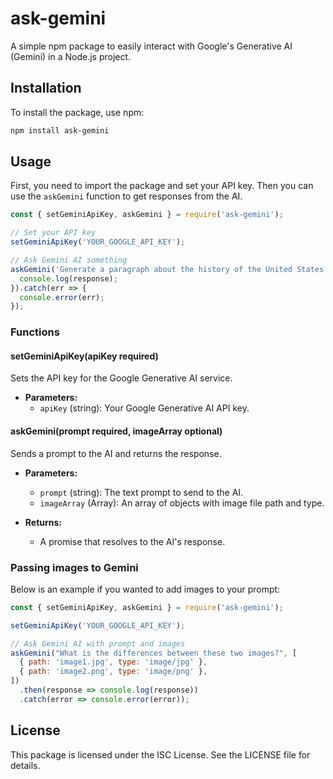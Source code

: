 # ask-gemini

A simple npm package to easily interact with Google's Generative AI (Gemini) in a Node.js project.

## Installation

To install the package, use npm:

```sh
npm install ask-gemini
```

## Usage

First, you need to import the package and set your API key. Then you can use the `askGemini` function to get responses from the AI.

```javascript
const { setGeminiApiKey, askGemini } = require('ask-gemini');

// Set your API key
setGeminiApiKey('YOUR_GOOGLE_API_KEY');

// Ask Gemini AI something
askGemini('Generate a paragraph about the history of the United States.').then(response => {
  console.log(response);
}).catch(err => {
  console.error(err);
});
```
### Functions

#### setGeminiApiKey(apiKey required)

Sets the API key for the Google Generative AI service.

- **Parameters:**
  - `apiKey` (string): Your Google Generative AI API key.

#### askGemini(prompt required, imageArray optional)

Sends a prompt to the AI and returns the response.

- **Parameters:**
  - `prompt` (string): The text prompt to send to the AI.
  - `imageArray` (Array): An array of objects with image file path and type.

- **Returns:**
  - A promise that resolves to the AI's response.

### Passing images to Gemini 
Below is an example if you wanted to add images to your prompt:
```javascript
const { setGeminiApiKey, askGemini } = require('ask-gemini');

setGeminiApiKey('YOUR_GOOGLE_API_KEY');

// Ask Gemini AI with prompt and images
askGemini("What is the differences between these two images?", [
  { path: 'image1.jpg', type: 'image/jpg' },
  { path: 'image2.png', type: 'image/png' },
])
  .then(response => console.log(response))
  .catch(error => console.error(error));
```


## License

This package is licensed under the ISC License. See the LICENSE file for details.